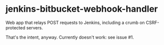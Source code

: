 # jenkins-bitbucket-webhook-handler
Web app that relays POST requests to Jenkins, including a crumb on CSRF-protected servers.

That's the intent, anyway. Currently doesn't work: see issue #1.

